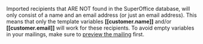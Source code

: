 <!-- markdownlint-disable-file MD041 -->
Imported recipients that ARE NOT found in the SuperOffice database, will only consist of a name and an email address (or just an email address). This means that only the template variables **\[\[customer.name\]\]** and/or **\[\[customer.email\]\]** will work for these recipients. To avoid empty variables in your mailings, make sure to [preview the mailing][4] first.

<!-- Referenced links -->
[4]: ../../mailing/learn/create/send-test-email.md

<!-- Referenced images -->

